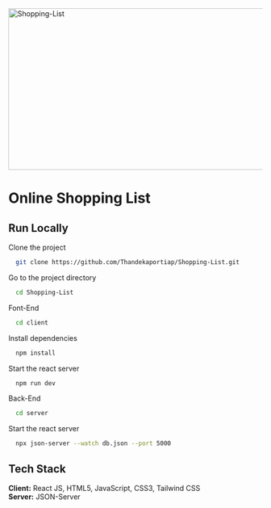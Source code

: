 <img src="https://socialify.git.ci/Thandekaportiap/Shopping-List/image?language=1&owner=1&name=1&stargazers=1&theme=Light" alt="Shopping-List" width="640" height="320" />
<h1>Online Shopping List</h1>

## Run Locally
Clone the project
```bash
  git clone https://github.com/Thandekaportiap/Shopping-List.git
```
Go to the project directory
```bash
  cd Shopping-List
```
Font-End
```bash
  cd client
```
Install dependencies
```bash
  npm install
```
Start the react server
```bash
  npm run dev
```
Back-End
```bash
  cd server
```
Start the react server
```bash
  npx json-server --watch db.json --port 5000
```
## Tech Stack
**Client:** React JS, HTML5, JavaScript, CSS3, Tailwind CSS<br/>
**Server:** JSON-Server

